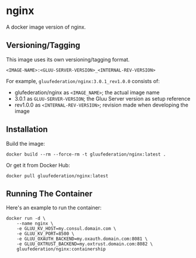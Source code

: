 # nginx

A docker image version of nginx.

## Versioning/Tagging

This image uses its own versioning/tagging format.

    <IMAGE-NAME>:<GLUU-SERVER-VERSION>_<INTERNAL-REV-VERSION>

For example, `gluufederation/nginx:3.0.1_rev1.0.0` consists of:

- glufederation/nginx as `<IMAGE_NAME>`; the actual image name
- 3.0.1 as `GLUU-SERVER-VERSION`; the Gluu Server version as setup reference
- rev1.0.0 as `<INTERNAL-REV-VERSION>`; revision made when developing the image

## Installation

Build the image:

```
docker build --rm --force-rm -t gluufederation/nginx:latest .
```

Or get it from Docker Hub:

```
docker pull gluufederation/nginx:latest
```

## Running The Container

Here's an example to run the container:

```
docker run -d \
    --name nginx \
    -e GLUU_KV_HOST=my.consul.domain.com \
    -e GLUU_KV_PORT=8500 \
    -e GLUU_OXAUTH_BACKEND=my.oxauth.domain.com:8081 \
    -e GLUU_OXTRUST_BACKEND=my.oxtrust.domain.com:8082 \
    gluufederation/nginx:containership
```
